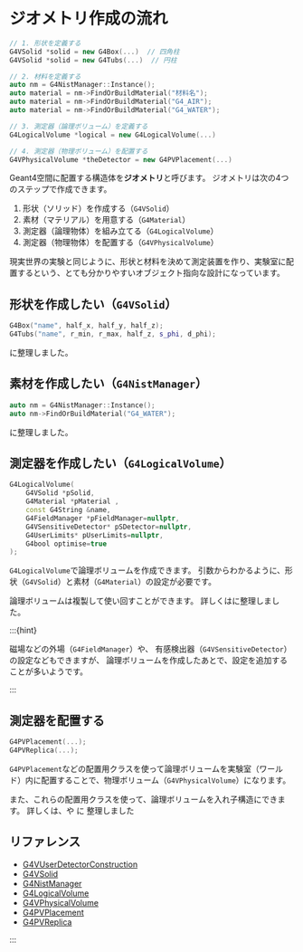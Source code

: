 # ジオメトリ作成の流れ

```cpp
// 1. 形状を定義する
G4VSolid *solid = new G4Box(...)  // 四角柱
G4VSolid *solid = new G4Tubs(...)  // 円柱

// 2. 材料を定義する
auto nm = G4NistManager::Instance();
auto material = nm->FindOrBuildMaterial("材料名");
auto material = nm->FindOrBuildMaterial("G4_AIR");
auto material = nm->FindOrBuildMaterial("G4_WATER");

// 3. 測定器（論理ボリューム）を定義する
G4LogicalVolume *logical = new G4LogicalVolume(...)

// 4. 測定器（物理ボリューム）を配置する
G4VPhysicalVolume *theDetector = new G4PVPlacement(...)
```

Geant4空間に配置する構造体を**ジオメトリ**と呼びます。
ジオメトリは次の4つのステップで作成できます。

1. 形状（ソリッド）を作成する（``G4VSolid``）
2. 素材（マテリアル）を用意する（``G4Material``）
3. 測定器（論理物体）を組み立てる（``G4LogicalVolume``）
4. 測定器（物理物体）を配置する（``G4VPhysicalVolume``）

現実世界の実験と同じように、形状と材料を決めて測定装置を作り、実験室に配置するという、とても分かりやすいオブジェクト指向な設計になっています。

## 形状を作成したい（``G4VSolid``）

```cpp
G4Box("name", half_x, half_y, half_z);
G4Tubs("name", r_min, r_max, half_z, s_phi, d_phi);
```

[](./geant4-geometry-solid.md)に整理しました。

## 素材を作成したい（``G4NistManager``）

```cpp
auto nm = G4NistManager::Instance();
auto nm->FindOrBuildMaterial("G4_WATER");
```

[](./geant4-material.md)に整理しました。

## 測定器を作成したい（``G4LogicalVolume``）

```cpp
G4LogicalVolume(
    G4VSolid *pSolid,
    G4Material *pMaterial ,
    const G4String &name,
    G4FieldManager *pFieldManager=nullptr,
    G4VSensitiveDetector* pSDetector=nullptr,
    G4UserLimits* pUserLimits=nullptr,
    G4bool optimise=true
);
```

``G4LogicalVolume``で論理ボリュームを作成できます。
引数からわかるように、形状（``G4VSolid``）と素材（``G4Material``）の設定が必要です。

論理ボリュームは複製して使い回すことができます。
詳しくは[](./geant4-logicalvolume.md)に整理しました。

:::{hint}

磁場などの外場（``G4FieldManager``）や、
有感検出器（``G4VSensitiveDetector``）の設定などもできますが、
論理ボリュームを作成したあとで、設定を追加することが多いようです。

:::

## 測定器を配置する

```cpp
G4PVPlacement(...);
G4PVReplica(...);
```

``G4PVPlacement``などの配置用クラスを使って論理ボリュームを実験室（ワールド）内に配置することで、物理ボリューム（``G4VPhysicalVolume``）になります。

また、これらの配置用クラスを使って、論理ボリュームを入れ子構造にできます。
詳しくは、[](./geant4-physicalvolume-pvplacement.md)や
[](./geant4-physicalvolume-pvreplica.md)に
整理しました

## リファレンス

- [G4VUserDetectorConstruction](https://geant4.kek.jp/Reference/11.2.0/classG4VUserDetectorConstruction.html)
- [G4VSolid](https://geant4.kek.jp/Reference/11.2.0/classG4VSolid.html)
- [G4NistManager](https://geant4.kek.jp/Reference/11.2.0/classG4NistManager.html)
- [G4LogicalVolume](https://geant4.kek.jp/Reference/11.2.0/classG4LogicalVolume.html)
- [G4VPhysicalVolume](https://geant4.kek.jp/Reference/11.2.0/classG4VPhysicalVolume.html)
- [G4PVPlacement](https://geant4.kek.jp/Reference/11.2.0/classG4PVPlacement.html)
- [G4PVReplica](https://geant4.kek.jp/Reference/11.2.0/classG4PVReplica.html)

:::
